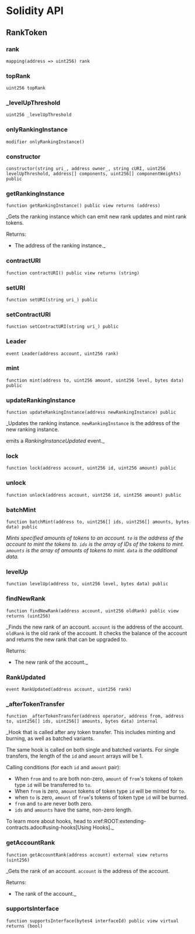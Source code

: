 # Solidity API

## RankToken

### rank

```solidity
mapping(address => uint256) rank
```

### topRank

```solidity
uint256 topRank
```

### _levelUpThreshold

```solidity
uint256 _levelUpThreshold
```

### onlyRankingInstance

```solidity
modifier onlyRankingInstance()
```

### constructor

```solidity
constructor(string uri_, address owner_, string cURI, uint256 levelUpThreshold, address[] components, uint256[] componentWeights) public
```

### getRankingInstance

```solidity
function getRankingInstance() public view returns (address)
```

_Gets the ranking instance which can emit new rank updates and mint rank tokens.

Returns:

- The address of the ranking instance._

### contractURI

```solidity
function contractURI() public view returns (string)
```

### setURI

```solidity
function setURI(string uri_) public
```

### setContractURI

```solidity
function setContractURI(string uri_) public
```

### Leader

```solidity
event Leader(address account, uint256 rank)
```

### mint

```solidity
function mint(address to, uint256 amount, uint256 level, bytes data) public
```

### updateRankingInstance

```solidity
function updateRankingInstance(address newRankingInstance) public
```

_Updates the ranking instance. `newRankingInstance` is the address of the new ranking instance.

emits a _RankingInstanceUpdated_ event._

### lock

```solidity
function lock(address account, uint256 id, uint256 amount) public
```

### unlock

```solidity
function unlock(address account, uint256 id, uint256 amount) public
```

### batchMint

```solidity
function batchMint(address to, uint256[] ids, uint256[] amounts, bytes data) public
```

_Mints specified amounts of tokens to an account. `to` is the address of the account to mint the tokens to. `ids` is the array of IDs of the tokens to mint. `amounts` is the array of amounts of tokens to mint. `data` is the additional data._

### levelUp

```solidity
function levelUp(address to, uint256 level, bytes data) public
```

### findNewRank

```solidity
function findNewRank(address account, uint256 oldRank) public view returns (uint256)
```

_Finds the new rank of an account. `account` is the address of the account. `oldRank` is the old rank of the account.
It checks the balance of the account and returns the new rank that can be upgraded to.

Returns:

- The new rank of the account._

### RankUpdated

```solidity
event RankUpdated(address account, uint256 rank)
```

### _afterTokenTransfer

```solidity
function _afterTokenTransfer(address operator, address from, address to, uint256[] ids, uint256[] amounts, bytes data) internal
```

_Hook that is called after any token transfer. This includes minting
and burning, as well as batched variants.

The same hook is called on both single and batched variants. For single
transfers, the length of the `id` and `amount` arrays will be 1.

Calling conditions (for each `id` and `amount` pair):

- When `from` and `to` are both non-zero, `amount` of ``from``'s tokens
of token type `id` will be  transferred to `to`.
- When `from` is zero, `amount` tokens of token type `id` will be minted
for `to`.
- when `to` is zero, `amount` of ``from``'s tokens of token type `id`
will be burned.
- `from` and `to` are never both zero.
- `ids` and `amounts` have the same, non-zero length.

To learn more about hooks, head to xref:ROOT:extending-contracts.adoc#using-hooks[Using Hooks]._

### getAccountRank

```solidity
function getAccountRank(address account) external view returns (uint256)
```

_Gets the rank of an account. `account` is the address of the account.

Returns:

- The rank of the account._

### supportsInterface

```solidity
function supportsInterface(bytes4 interfaceId) public view virtual returns (bool)
```

